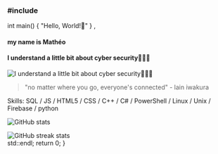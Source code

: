 ### #include <iostream>
int main()
{
 "Hello, World!👋" 
} , 
#### my name is Mathéo 
#### I understand a little bit about cyber security🧑🏻‍💻
![I understand a little bit about cyber security🧑🏻‍💻](https://i.imgur.com/0IQJ4CJ.gif)

> "no matter where you go, everyone's connected" - lain iwakura 

Skills: SQL / JS / HTML5 / CSS / C++ / C# / PowerShell / Linux / Unix / Firebase / python

 
![GitHub stats](https://github-readme-stats.vercel.app/api?username=goldenoreosandwich&show_icons=true)  

![GitHub streak stats](https://streak-stats.demolab.com/?user=goldenoreosandwich)  
std::endl;
  return 0;
}
